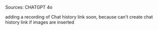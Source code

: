 Sources: CHATGPT 4o

adding a recording of Chat history link soon, because can't create chat history link if images are inserted 
